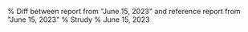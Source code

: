 % Diff between report from "June 15, 2023" and reference report from "June 15, 2023"
% Strudy
% June 15, 2023


